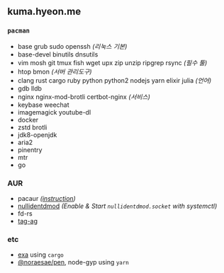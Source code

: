 kuma.hyeon.me
--------
### `pacman`
- base grub sudo openssh *(리눅스 기본)*
- base-devel binutils dnsutils
- vim mosh git tmux fish wget upx zip unzip ripgrep rsync *(필수 툴)*
- htop bmon *(서버 관리도구)*
- clang rust cargo ruby python python2 nodejs yarn elixir julia *(언어)*
- gdb lldb
- nginx nginx-mod-brotli certbot-nginx *(서비스)*
- keybase weechat
- imagemagick youtube-dl
- docker
- zstd brotli
- jdk8-openjdk
- aria2
- pinentry
- mtr
- go

### AUR
- pacaur *([instruction](https://gist.github.com/rumpelsepp/d646750910be19332753))*
- [nullidentdmod] *(Enable & Start `nullidentdmod.socket` with systemctl)*
- fd-rs
- [tag-ag](https://github.com/aykamko/tag)

### etc
- [exa] using `cargo`
- [@noraesae/pen], node-gyp using `yarn`

[nullidentdmod]: https://wiki.archlinux.org/index.php/Identd_Setup
[exa]: https://github.com/ogham/exa
[@noraesae/pen]: https://github.com/noraesae/pen

